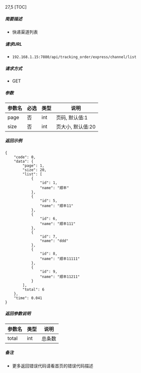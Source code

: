 27,5
[TOC]

##### 简要描述

- 快递渠道列表

##### 请求URL

- ` 192.168.1.15:7880/api/tracking_order/express/channel/list `

##### 请求方式

- GET

##### 参数

| 参数名  | 必选 | 类型  | 说明          |
|:-----|:---|:----|-------------|
| page | 否  | int | 页码, 默认值:1   |
| size | 否  | int | 页大小, 默认值:20 |

##### 返回示例

```
{
    "code": 0,
    "data": {
        "page": 1,
        "size": 20,
        "list": [
            {
                "id": 1,
                "name": "顺丰"
            },
            {
                "id": 5,
                "name": "顺丰11"
            },
            {
                "id": 6,
                "name": "顺丰111"
            },
            {
                "id": 7,
                "name": "ddd"
            },
            {
                "id": 8,
                "name": "顺丰11111"
            },
            {
                "id": 9,
                "name": "顺丰11211"
            }
        ],
        "total": 6
    },
    "time": 0.041
}
```

##### 返回参数说明

| 参数名   | 类型  | 说明  |
|:------|:----|-----|
| total | int | 总条数 |

##### 备注

- 更多返回错误代码请看首页的错误代码描述





